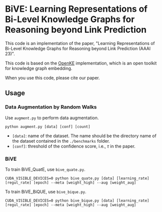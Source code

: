 # BiVE: Learning Representations of Bi-Level Knowledge Graphs for Reasoning beyond Link Prediction
This code is an implementation of the paper, "Learning Representations of Bi-Level Knowledge Graphs for Reasoning beyond Link Prediction (AAAI 23)".

This code is based on the [OpenKE](https://github.com/thunlp/OpenKE) implementation, which is an open toolkit for knowledge graph embedding.


When you use this code, please cite our paper.

## Usage

### Data Augmentation by Random Walks

Use `augment.py` to perform data augmentation.

```
python augment.py [data] [conf] [count]
```
- `[data]`: name of the dataset. The name should be the directory name of the dataset contained in the `./benchmarks` folder.
- `[conf]`: threshold of the confidence score, i.e., $\tau$ in the paper.

### BiVE

To train BiVE_QuatE, use `bive_quate.py`.

```
CUDA_VISIBLE_DEVICES=0 python bive_quate.py [data] [learning_rate] [regul_rate] [epoch] --meta [weight_high] --aug [weight_aug]
```

To train BiVE_BiQUE, use `bive_bique.py`.

```
CUDA_VISIBLE_DEVICES=0 python bive_bique.py [data] [learning_rate] [regul_rate] [epoch] --meta [weight_high] --aug [weight_aug]
```
